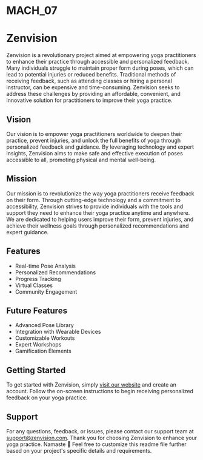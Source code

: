 # MACH_07
# Zenvision

Zenvision is a revolutionary project aimed at empowering yoga practitioners to enhance their practice through accessible and personalized feedback. Many individuals struggle to maintain proper form during poses, which can lead to potential injuries or reduced benefits. Traditional methods of receiving feedback, such as attending classes or hiring a personal instructor, can be expensive and time-consuming. Zenvision seeks to address these challenges by providing an affordable, convenient, and innovative solution for practitioners to improve their yoga practice.

## Vision

Our vision is to empower yoga practitioners worldwide to deepen their practice, prevent injuries, and unlock the full benefits of yoga through personalized feedback and guidance. By leveraging technology and expert insights, Zenvision aims to make safe and effective execution of poses accessible to all, promoting physical and mental well-being.

## Mission

Our mission is to revolutionize the way yoga practitioners receive feedback on their form. Through cutting-edge technology and a commitment to accessibility, Zenvision strives to provide individuals with the tools and support they need to enhance their yoga practice anytime and anywhere. We are dedicated to helping users improve their form, prevent injuries, and achieve their wellness goals through personalized recommendations and expert guidance.

## Features

- Real-time Pose Analysis
- Personalized Recommendations
- Progress Tracking
- Virtual Classes
- Community Engagement

## Future Features

- Advanced Pose Library
- Integration with Wearable Devices
- Customizable Workouts
- Expert Workshops
- Gamification Elements

## Getting Started

To get started with Zenvision, simply [visit our website](#) and create an account. Follow the on-screen instructions to begin receiving personalized feedback on your yoga practice.

## Support

For any questions, feedback, or issues, please contact our support team at [support@zenvision.com](mailto:support@zenvision.com).
Thank you for choosing Zenvision to enhance your yoga practice. Namaste 🙏
Feel free to customize this readme file further based on your project's specific details and requirements.
